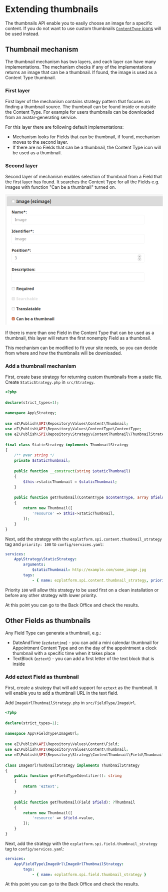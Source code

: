 # Extending thumbnails

The thumbnails API enable you to easily choose an image for a specific content.
If you do not want to use custom thumbnails [`ContentType` icons](../../resources/icons.md#content-types) will be used instead.

## Thumbnail mechanism 

The thumbnail mechanism has two layers, and each layer can have many implementations.
The mechanism checks if any of the implementations returns an image that can be a thumbnail.
If found, the image is used as a Content Type thumbnail.

### First layer

First layer of the mechanism contains strategy pattern that focuses on finding a thumbnail source.
The thumbnail can be found inside or outside the Content Type.
For example for users thumbnails can be downloaded from an avatar-generating service.

For this layer there are following default implementations:

- Mechanism looks for Fields that can be thumbnail, if found, mechanism moves to the second layer.
- If there are no Fields that can be a thumbnail, the Content Type icon will be used as a thumbnail.

### Second layer

Second layer of mechanism enables selection of thumbnail from a Field that the first layer has found. 
It searches the Content Type for all the Fields e.g. images with function "Can be a thumbnail" turned on.

![Can be a thumbnail setting](img/extending_thumbnail_can_be.png)

If there is more than one Field in the Content Type that can be used as a thumbnail, this layer will return the first nonempty Field as a thumbnail.

This mechanism can be modified to fit your site needs, so you can decide from where and how the thumbnails will be downloaded.

### Add a thumbnail mechanism 

First, create base strategy for returning custom thumbnails from a static file.
Create `StaticStrategy.php` in `src/Strategy`.

```php
<?php
​
declare(strict_types=1);
​
namespace App\Strategy;
​
use eZ\Publish\API\Repository\Values\Content\Thumbnail;
use eZ\Publish\API\Repository\Values\ContentType\ContentType;
use eZ\Publish\SPI\Repository\Strategy\ContentThumbnail\ThumbnailStrategy;
​
final class StaticStrategy implements ThumbnailStrategy
{
    /** @var string */
    private $staticThumbnail;
​
    public function __construct(string $staticThumbnail)
    {
        $this->staticThumbnail = $staticThumbnail;
    }
​
    public function getThumbnail(ContentType $contentType, array $fields): Thumbnail
    {
        return new Thumbnail([
            'resource' => $this->staticThumbnail,
        ]);
    }
}
```

Next, add the strategy with the `ezplatform.spi.content.thumbnail_strategy` tag and `priority: 100` to `config/services.yaml`:
 
```yaml
services:
    App\Strategy\StaticStrategy:
        arguments:
            $staticThumbnail: http://example.com/some_image.jpg
        tags:
            - { name: ezplatform.spi.content.thumbnail_strategy, priority: 100 }
```

Priority `100` will allow this strategy to be used first on a clean installation or before any other strategy with lower priority.

At this point you can go to the Back Office and check the results.

## Other Fields as thumbnails

Any Field Type can generate a thumbnail, e.g.:

- DateAndTime (`ezdatetime`) - you can add a mini calendar thumbnail for Appointment Content Type and on the day of the appointment a clock thumbnail with a specific time when it takes place
- TextBlock (`eztext`) -  you can add a first letter of the text block that is inside

### Add eztext Field as thumbnail

First, create a strategy that will add support for `eztext` as the thumbnail.
It will enable you to add a thumbnail URL in the text field.

Add `ImageUrlThumbnailStrategy.php` in `src/FieldType/ImageUrl`.

```php
<?php
​
declare(strict_types=1);
​
namespace App\FieldType\ImageUrl;
​
use eZ\Publish\API\Repository\Values\Content\Field;
use eZ\Publish\API\Repository\Values\Content\Thumbnail;
use eZ\Publish\SPI\Repository\Strategy\ContentThumbnail\Field\ThumbnailStrategy;
​
class ImageUrlThumbnailStrategy implements ThumbnailStrategy
{
	public function getFieldTypeIdentifier(): string
	{
		return 'eztext';
	}
	
    public function getThumbnail(Field $field): ?Thumbnail
    {
        return new Thumbnail([
            'resource' => $field->value,
        ]);
    }
}
```

Next, add the strategy with the `ezplatform.spi.field.thumbnail_strategy` tag to `config/services.yaml`:

 ```yaml
 services:
     App\FieldType\ImageUrl\ImageUrlThumbnailStrategy:
         tags:
             - { name: ezplatform.spi.field.thumbnail_strategy }
 ```
 
At this point you can go to the Back Office and check the results.
